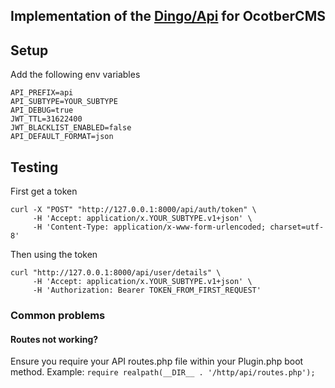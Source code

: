 ## Implementation of the [Dingo/Api](https://github.com/dingo/api) for OcotberCMS

## Setup

Add the following env variables

```
API_PREFIX=api
API_SUBTYPE=YOUR_SUBTYPE
API_DEBUG=true
JWT_TTL=31622400
JWT_BLACKLIST_ENABLED=false
API_DEFAULT_FORMAT=json
```

## Testing

First get a token

```
curl -X "POST" "http://127.0.0.1:8000/api/auth/token" \
     -H 'Accept: application/x.YOUR_SUBTYPE.v1+json' \
     -H 'Content-Type: application/x-www-form-urlencoded; charset=utf-8'
```

Then using the token

```
curl "http://127.0.0.1:8000/api/user/details" \
     -H 'Accept: application/x.YOUR_SUBTYPE.v1+json' \
     -H 'Authorization: Bearer TOKEN_FROM_FIRST_REQUEST'

```

### Common problems

#### Routes not working?
Ensure you require your API routes.php file within your Plugin.php boot method. Example: `require realpath(__DIR__ . '/http/api/routes.php');`